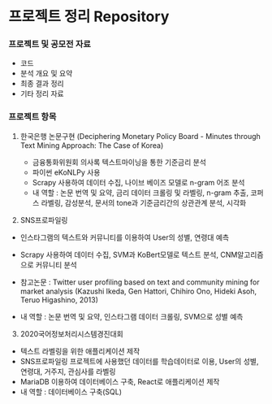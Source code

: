 # 프로젝트 정리 Repository

### 프로젝트 및 공모전 자료

- 코드
- 분석 개요 및 요약
- 최종 결과 정리
- 기타 정리 자료



### 프로젝트 항목

1. 한국은행 논문구현 (Deciphering Monetary Policy Board - Minutes through Text Mining Approach: The Case of Korea)
   - 금융통화위원회 의사록 텍스트마이닝을 통한 기준금리 분석
   - 파이썬 eKoNLPy 사용
   - Scrapy 사용하여 데이터 수집, 나이브 베이즈 모델로 n-gram 어조 분석
   - 내 역할 : 논문 번역  및 요약, 금리 데이터 크롤링 및 라벨링, n-gram 추출, 코퍼스 라벨링, 감성분석, 문서의 tone과 기준금리간의 상관관계 분석, 시각화
   
   
   
2.  SNS프로파일링

   - 인스타그램의 텍스트와 커뮤니티를 이용하여 User의 성별, 연령대 예측
   - Scrapy 사용하여 데이터 수집, SVM과 KoBert모델로 텍스트 분석, CNM알고리즘으로 커뮤니티 분석

   - 참고논문 : Twitter user profiling based on text and community mining for market analysis (Kazushi Ikeda, Gen Hattori, Chihiro Ono, Hideki Asoh, Teruo Higashino, 2013)

   - 내 역할 : 논문 번역 및 요약, 인스타그램 데이터 크롤링, SVM으로 성별 예측

     

3.  2020국어정보처리시스템경진대회

   - 텍스트 라벨링을 위한 애플리케이션 제작
   - SNS프로파일링 프로젝트에 사용했던 데이터를 학습데이터로 이용, User의 성별, 연령대, 거주지, 관심사를 라벨링
   - MariaDB 이용하여 데이터베이스 구축, React로 애플리케이션 제작
   - 내 역할 : 데이터베이스 구축(SQL)